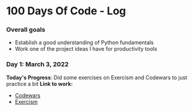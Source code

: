 # 100 Days Of Code - Log

### Overall goals
- Establish a good understanding of Python fundamentals
- Work one of the project ideas I have for productivity tools

### Day 1: March 3, 2022 

**Today's Progress**: Did some exercises on Exercism and Codewars to just practice a bit
**Link to work:** 
- [Codewars](https://www.codewars.com/users/nbbaier)
- [Exercism](https://exercism.org/profiles/nbbaier)

